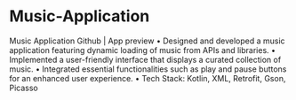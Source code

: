 # Music-Application
Music Application	Github | App preview
•	Designed and developed a music application featuring dynamic loading of music from 
APIs and libraries.
•	Implemented a user-friendly interface that displays a curated collection of music.
•	Integrated essential functionalities such as play and pause buttons for an enhanced user experience.
•	Tech Stack: Kotlin, XML, Retrofit, Gson, Picasso

